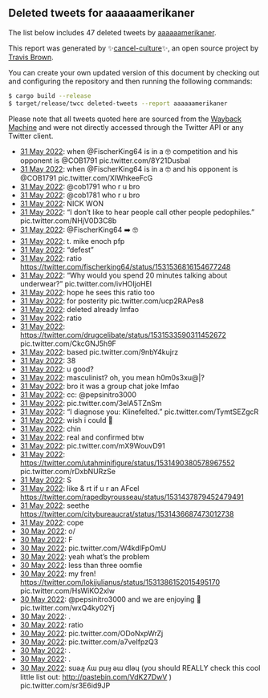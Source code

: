## Deleted tweets for aaaaaamerikaner

The list below includes 47 deleted tweets by
[aaaaaamerikaner](https://twitter.com/aaaaaamerikaner).



This report was generated by ✨[cancel-culture](https://github.com/travisbrown/cancel-culture)✨,
an open source project by [Travis Brown](https://twitter.com/travisbrown).

You can create your own updated version of this document by checking out and configuring the
repository and then running the following commands:

```bash
$ cargo build --release
$ target/release/twcc deleted-tweets --report aaaaaamerikaner
```

Please note that all tweets quoted here are sourced from the
[Wayback Machine](https://web.archive.org) and were not directly accessed through the Twitter API or
any Twitter client.

* [31 May 2022](https://web.archive.org/web/20220531085514/https://twitter.com/aaaaaamerikaner/status/1531559740286943232): when  @FischerKing64  is in a 🤓 competition and his opponent is  @COB1791  pic.twitter.com/8Y21Dusbal <!--1531559740286943232-->
* [31 May 2022](https://web.archive.org/web/20220531085255/https://twitter.com/aaaaaamerikaner/status/1531559310085455872): when  @FischerKing64  is in a 🤓 and his opponent is  @COB1791  pic.twitter.com/XIWhkeeFcG <!--1531559310085455872-->
* [31 May 2022](https://web.archive.org/web/20220531084719/https://twitter.com/aaaaaamerikaner/status/1531557744569884674): @cob1791  who r u bro <!--1531557744569884674-->
* [31 May 2022](https://web.archive.org/web/20220531084547/https://twitter.com/aaaaaamerikaner/status/1531557488717352960): @cob1781 who r u bro <!--1531557488717352960-->
* [31 May 2022](https://web.archive.org/web/20220531083519/https://twitter.com/aaaaaamerikaner/status/1531554850315583494): NICK WON <!--1531554850315583494-->
* [31 May 2022](https://web.archive.org/web/20220531083212/https://twitter.com/aaaaaamerikaner/status/1531554013879095300): “I don’t like to hear people call other people pedophiles.” pic.twitter.com/NHjV0D3C8b <!--1531554013879095300-->
* [31 May 2022](https://web.archive.org/web/20220531083027/https://twitter.com/aaaaaamerikaner/status/1531553647145934848): @FischerKing64  ➡️ 🤓 <!--1531553647145934848-->
* [31 May 2022](https://web.archive.org/web/20220531082411/https://twitter.com/aaaaaamerikaner/status/1531551897315954690): t. mike enoch pfp <!--1531551897315954690-->
* [31 May 2022](https://web.archive.org/web/20220531082155/https://twitter.com/aaaaaamerikaner/status/1531551366140796928): “defest” <!--1531551366140796928-->
* [31 May 2022](https://web.archive.org/web/20220531073326/https://twitter.com/aaaaaamerikaner/status/1531539141510451200): ratio https://twitter.com/fischerking64/status/1531536816154677248 <!--1531539141510451200-->
* [31 May 2022](https://web.archive.org/web/20220531073134/https://twitter.com/aaaaaamerikaner/status/1531538794150780929): “Why would you spend 20 minutes talking about underwear?” pic.twitter.com/ivHOIjoHEl <!--1531538794150780929-->
* [31 May 2022](https://web.archive.org/web/20220531072746/https://twitter.com/aaaaaamerikaner/status/1531537698292486144): hope he sees this ratio too <!--1531537698292486144-->
* [31 May 2022](https://web.archive.org/web/20220531072514/https://twitter.com/aaaaaamerikaner/status/1531537236675682305): for posterity pic.twitter.com/ucp2RAPes8 <!--1531537236675682305-->
* [31 May 2022](https://web.archive.org/web/20220531072536/https://twitter.com/aaaaaamerikaner/status/1531537140529635329): deleted already lmfao <!--1531537140529635329-->
* [31 May 2022](https://web.archive.org/web/20220531072322/https://twitter.com/aaaaaamerikaner/status/1531536723368370176): ratio <!--1531536723368370176-->
* [31 May 2022](https://web.archive.org/web/20220531071859/https://twitter.com/aaaaaamerikaner/status/1531534315674390528): https://twitter.com/drugcelibate/status/1531533590311452672  pic.twitter.com/CkcGNJ5h9F <!--1531534315674390528-->
* [31 May 2022](https://web.archive.org/web/20220531071101/https://twitter.com/aaaaaamerikaner/status/1531533657600557058): based pic.twitter.com/9nbY4kujrz <!--1531533657600557058-->
* [31 May 2022](https://web.archive.org/web/20220531070859/https://twitter.com/aaaaaamerikaner/status/1531533118942982152): 38 <!--1531533118942982152-->
* [31 May 2022](https://web.archive.org/web/20220531070023/https://twitter.com/aaaaaamerikaner/status/1531530231982575617): u good? <!--1531530231982575617-->
* [31 May 2022](https://web.archive.org/web/20220531065318/https://twitter.com/aaaaaamerikaner/status/1531529194450079745): masculinist? oh, you mean h0m0s3xu@|? <!--1531529194450079745-->
* [31 May 2022](https://web.archive.org/web/20220531064455/https://twitter.com/aaaaaamerikaner/status/1531526919396655104): bro it was a group chat joke lmfao <!--1531526919396655104-->
* [31 May 2022](https://web.archive.org/web/20220531063816/https://twitter.com/aaaaaamerikaner/status/1531525413247369216): cc:  @pepsinitro3000 <!--1531525413247369216-->
* [31 May 2022](https://web.archive.org/web/20220531063814/https://twitter.com/aaaaaamerikaner/status/1531525271114944516): pic.twitter.com/3eIA5TZnSm <!--1531525271114944516-->
* [31 May 2022](https://web.archive.org/web/20220531063601/https://twitter.com/aaaaaamerikaner/status/1531524772189831168): “I diagnose you: Klinefelted.” pic.twitter.com/TymtSEZgcR <!--1531524772189831168-->
* [31 May 2022](https://web.archive.org/web/20220531062216/https://twitter.com/aaaaaamerikaner/status/1531521303034875907): wish i could 🔁 <!--1531521303034875907-->
* [31 May 2022](https://web.archive.org/web/20220531061444/https://twitter.com/aaaaaamerikaner/status/1531519403950493696): chin <!--1531519403950493696-->
* [31 May 2022](https://web.archive.org/web/20220531060503/https://twitter.com/aaaaaamerikaner/status/1531517046600650753): real and confirmed btw <!--1531517046600650753-->
* [31 May 2022](https://web.archive.org/web/20220531055814/https://twitter.com/aaaaaamerikaner/status/1531515208463699968): pic.twitter.com/mX9WouvD91 <!--1531515208463699968-->
* [31 May 2022](https://web.archive.org/web/20220531054303/https://twitter.com/aaaaaamerikaner/status/1531511418184507392): https://twitter.com/utahminifigure/status/1531490380578967552  pic.twitter.com/rDxbNURzSe <!--1531511418184507392-->
* [31 May 2022](https://web.archive.org/web/20220531054151/https://twitter.com/aaaaaamerikaner/status/1531511132938289152): S <!--1531511132938289152-->
* [31 May 2022](https://web.archive.org/web/20220531012435/https://twitter.com/aaaaaamerikaner/status/1531446332443041793): like & rt if u r an AFcel https://twitter.com/rapedbyrousseau/status/1531437879452479491 <!--1531446332443041793-->
* [31 May 2022](https://web.archive.org/web/20220531012146/https://twitter.com/aaaaaamerikaner/status/1531445750231597058): seethe https://twitter.com/citybureaucrat/status/1531436687473012738 <!--1531445750231597058-->
* [31 May 2022](https://web.archive.org/web/20220531003236/https://twitter.com/aaaaaamerikaner/status/1531433361092362240): cope <!--1531433361092362240-->
* [30 May 2022](https://web.archive.org/web/20220530234316/https://twitter.com/aaaaaamerikaner/status/1531420190654746624): o/ <!--1531420190654746624-->
* [30 May 2022](https://web.archive.org/web/20220530233942/https://twitter.com/aaaaaamerikaner/status/1531420031707488261): F <!--1531420031707488261-->
* [30 May 2022](https://web.archive.org/web/20220530233235/https://twitter.com/aaaaaamerikaner/status/1531418201833230338): pic.twitter.com/W4kdIFpOmU <!--1531418201833230338-->
* [30 May 2022](https://web.archive.org/web/20220530232857/https://twitter.com/aaaaaamerikaner/status/1531417292394856453): yeah what’s the problem <!--1531417292394856453-->
* [30 May 2022](https://web.archive.org/web/20220530223140/https://twitter.com/aaaaaamerikaner/status/1531402925850996737): less than three oomfie <!--1531402925850996737-->
* [30 May 2022](https://web.archive.org/web/20220530222858/https://twitter.com/aaaaaamerikaner/status/1531402206490116101): my fren!  https://twitter.com/lokijulianus/status/1531386152015495170  pic.twitter.com/HsWiKO2xlw <!--1531402206490116101-->
* [30 May 2022](https://web.archive.org/web/20220530211550/https://twitter.com/aaaaaamerikaner/status/1531383706153279488): @pepsinitro3000  and we are enjoying 🥂 pic.twitter.com/wxQ4ky02Yj <!--1531383706153279488-->
* [30 May 2022](https://web.archive.org/web/20220530192733/https://twitter.com/aaaaaamerikaner/status/1531356573007810560): . <!--1531356573007810560-->
* [30 May 2022](https://web.archive.org/web/20220530192531/https://twitter.com/aaaaaamerikaner/status/1531356091157708800): ratio <!--1531356091157708800-->
* [30 May 2022](https://web.archive.org/web/20220530190753/https://twitter.com/aaaaaamerikaner/status/1531351625511706624): pic.twitter.com/ODoNxpWrZj <!--1531351625511706624-->
* [30 May 2022](https://web.archive.org/web/20220530185432/https://twitter.com/aaaaaamerikaner/status/1531348265945468932): pic.twitter.com/a7veIfpzQ3 <!--1531348265945468932-->
* [30 May 2022](https://web.archive.org/web/20220530185422/https://twitter.com/aaaaaamerikaner/status/1531348143048122370): . <!--1531348143048122370-->
* [30 May 2022](https://web.archive.org/web/20220530185344/https://twitter.com/aaaaaamerikaner/status/1531348080586592256): . <!--1531348080586592256-->
* [30 May 2022](https://web.archive.org/web/20220530223027/https://twitter.com/aaaaaamerikaner/status/1531101002451001344): suǝɹɟ ʎɯ puᴉɟ ǝɯ dlǝɥ (you should REALLY check this cool little list out:  http://pastebin.com/VdK27DwV ) pic.twitter.com/sr3E6id9JP <!--1531101002451001344-->
